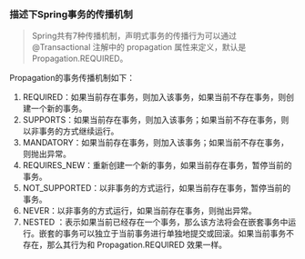 ### 描述下Spring事务的传播机制

> Spring共有7种传播机制，声明式事务的传播行为可以通过 @Transactional 注解中的 propagation 属性来定义，默认是Propagation.REQUIRED。

Propagation的事务传播机制如下：

1. REQUIRED：如果当前存在事务，则加入该事务，如果当前不存在事务，则创建一个新的事务。
2. SUPPORTS：如果当前存在事务，则加入该事务；如果当前不存在事务，则以非事务的方式继续运行。
3. MANDATORY：如果当前存在事务，则加入该事务；如果当前不存在事务，则抛出异常。
4. REQUIRES_NEW：重新创建一个新的事务，如果当前存在事务，暂停当前的事务。 
5. NOT_SUPPORTED：以非事务的方式运行，如果当前存在事务，暂停当前的事务。 
6. NEVER：以非事务的方式运行，如果当前存在事务，则抛出异常。
7. NESTED ：表示如果当前已经存在一个事务，那么该方法将会在嵌套事务中运行。嵌套的事务可以独立于当前事务进行单独地提交或回滚。如果当前事务不存在，那么其行为和 Propagation.REQUIRED 效果一样。 
